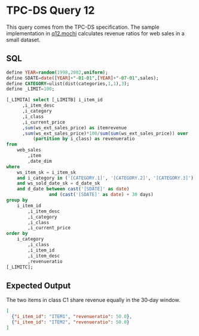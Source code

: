 # TPC-DS Query 12

This query comes from the TPC-DS specification. The sample implementation in
[q12.mochi](./q12.mochi) calculates revenue ratios for web sales in a small
dataset.

## SQL
```sql
define YEAR=random(1998,2002,uniform);
define SDATE=date([YEAR]+"-01-01",[YEAR]+"-07-01",sales);
define CATEGORY=ulist(dist(categories,1,1),3);
define _LIMIT=100;

[_LIMITA] select [_LIMITB] i_item_id
      ,i_item_desc 
      ,i_category 
      ,i_class 
      ,i_current_price
      ,sum(ws_ext_sales_price) as itemrevenue 
      ,sum(ws_ext_sales_price)*100/sum(sum(ws_ext_sales_price)) over
          (partition by i_class) as revenueratio
from	
	web_sales
    	,item 
    	,date_dim
where 
	ws_item_sk = i_item_sk 
  	and i_category in ('[CATEGORY.1]', '[CATEGORY.2]', '[CATEGORY.3]')
  	and ws_sold_date_sk = d_date_sk
	and d_date between cast('[SDATE]' as date) 
				and (cast('[SDATE]' as date) + 30 days)
group by 
	i_item_id
        ,i_item_desc 
        ,i_category
        ,i_class
        ,i_current_price
order by 
	i_category
        ,i_class
        ,i_item_id
        ,i_item_desc
        ,revenueratio
[_LIMITC];

```

## Expected Output
The two items in class C1 share revenue equally in the 30‑day window.
```json
[
  {"i_item_id": "ITEM1", "revenueratio": 50.0},
  {"i_item_id": "ITEM2", "revenueratio": 50.0}
]
```
